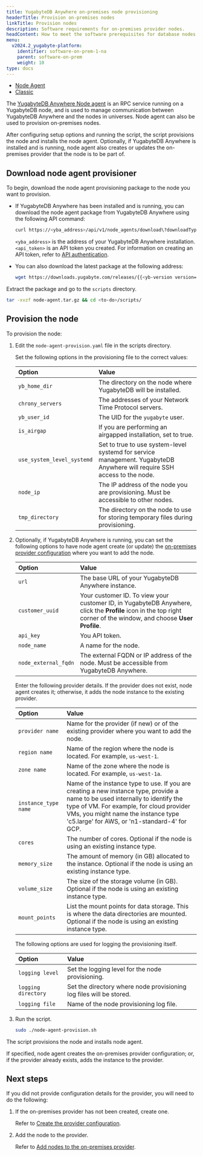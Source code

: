 ```yaml
---
title: YugabyteDB Anywhere on-premises node provisioning
headerTitle: Provision on-premises nodes
linkTitle: Provision nodes
description: Software requirements for on-premises provider nodes.
headContent: How to meet the software prerequisites for database nodes
menu:
  v2024.2_yugabyte-platform:
    identifier: software-on-prem-1-na
    parent: software-on-prem
    weight: 10
type: docs
---
```


<ul class="nav nav-tabs-alt nav-tabs-yb">

  <li>
    <a href="../software-on-prem-na/" class="nav-link active">
      <i class="fa-solid fa-user-secret"></i>Node Agent</a>
  </li>

  <li>
    <a href="../software-on-prem-auto/" class="nav-link">
      <i class="fa-regular fa-briefcase" aria-hidden="true"></i>Classic</a>
  </li>

</ul>

The [YugabyteDB Anywhere Node agent](/preview/faq/yugabyte-platform/#what-is-a-node-agent) is an RPC service running on a YugabyteDB node, and is used to manage communication between YugabyteDB Anywhere and the nodes in universes. Node agent can also be used to provision on-premises nodes.

After configuring setup options and running the script, the script provisions the node and installs the node agent. Optionally, if YugabyteDB Anywhere is installed and is running, node agent also creates or updates the on-premises provider that the node is to be part of.

## Download node agent provisioner

To begin, download the node agent provisioning package to the node you want to provision.

- If YugabyteDB Anywhere has been installed and is running, you can download the node agent package from YugabyteDB Anywhere using the following API command:

    ```sh
    curl https://<yba_address>/api/v1/node_agents/download\?downloadType\=package\&os\=LINUX\&arch\=AMD64 --fail --header 'X-AUTH-YW-API-TOKEN: <api_token>'  > node-agent.tar.gz
    ```

    `<yba_address>` is the address of your YugabyteDB Anywhere installation. `<api_token>` is an API token you created. For information on creating an API token, refer to [API authentication](../../../anywhere-automation/#authentication).

- You can also download the latest package at the following address:

    ```sh
    wget https://downloads.yugabyte.com/releases/{{<yb-version version="preview" format="long">}}/yba_installer_full-{{<yb-version version="preview" format="build">}}-node-agent.tar.gz
    ```

Extract the package and go to the `scripts` directory.

```sh
tar -xvzf node-agent.tar.gz && cd <to-do>/scripts/
```

## Provision the node

To provision the node:

1. Edit the `node-agent-provision.yaml` file in the scripts directory.

    Set the following options in the provisioning file to the correct values:

    | Option | Value |
    | :--- | :--- |
    | `yb_home_dir` | The directory on the node where YugabyteDB will be installed. |
    | `chrony_servers` | The addresses of your Network Time Protocol servers. |
    | `yb_user_id` | The UID for the `yugabyte` user. |
    | `is_airgap` | If you are performing an airgapped installation, set to true. |
    | `use_system_level_systemd` | Set to true to use system-level systemd for service management. YugabyteDB Anywhere will require SSH access to the node. |
    | `node_ip` | The IP address of the node you are provisioning. Must be accessible to other nodes. |
    | `tmp_directory` | The directory on the node to use for storing temporary files during provisioning. |

1. Optionally, if YugabyteDB Anywhere is running, you can set the following options to have node agent create (or update) the [on-premises provider configuration](../../../configure-yugabyte-platform/on-premises-provider/) where you want to add the node.

    | Option | Value |
    | :--- | :--- |
    | `url` | The base URL of your YugabyteDB Anywhere instance. |
    | `customer_uuid` | Your customer ID. To view your customer ID, in YugabyteDB Anywhere, click the **Profile** icon in the top right corner of the window, and choose **User Profile**. |
    | `api_key` | You API token. |
    | `node_name` | A name for the node. |
    | `node_external_fqdn` | The external FQDN or IP address of the node. Must be accessible from YugabyteDB Anywhere. |

    Enter the following provider details. If the provider does not exist, node agent creates it; otherwise, it adds the node instance to the existing provider.

    | Option | Value |
    | :--- | :--- |
    | `provider name` | Name for the provider (if new) or of the existing provider where you want to add the node. |
    | `region name` | Name of the region where the node is located. For example, `us-west-1`. |
    | `zone name` | Name of the zone where the node is located. For example, `us-west-1a`. |
    | `instance_type name` | Name of the instance type to use. If you are creating a new instance type, provide a name to be used internally to identify the type of VM. For example, for cloud provider VMs, you might name the instance type 'c5.large' for AWS, or 'n1-standard-4' for GCP. |
    | `cores` | The number of cores. Optional if the node is using an existing instance type. |
    | `memory_size` | The amount of memory (in GB) allocated to the instance. Optional if the node is using an existing instance type. |
    | `volume_size` | The size of the storage volume (in GB).  Optional if the node is using an existing instance type. |
    | `mount_points` | List the mount points for data storage. This is where the data directories are mounted. Optional if the node is using an existing instance type. |

    The following options are used for logging the provisioning itself.

    | Option | Value |
    | :--- | :--- |
    | `logging level` | Set the logging level for the node provisioning. |
    | `logging directory` | Set the directory where node provisioning log files will be stored. |
    | `logging file` | Name of the node provisioning log file. |

1. Run the script.

    ```sh
    sudo ./node-agent-provision.sh
    ```

The script provisions the node and installs node agent.

If specified, node agent creates the on-premises provider configuration; or, if the provider already exists, adds the instance to the provider.

## Next steps

If you did not provide configuration details for the provider, you will need to do the following:

1. If the on-premises provider has not been created, create one.

    Refer to [Create the provider configuration](../../../configure-yugabyte-platform/on-premises-provider/).

1. Add the node to the provider.

    Refer to [Add nodes to the on-premises provider](../../../configure-yugabyte-platform/on-premises-nodes/).

